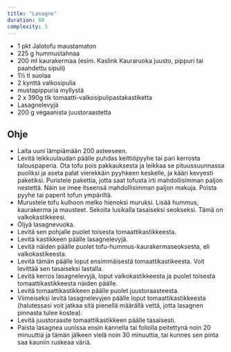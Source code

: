 ```yaml
---
title: "Lasagne"
duration: 60
complexity: 3
---
```


- 1 pkt Jalotofu maustamaton
- 225 g hummustahnaa
- 200 ml kaurakermaa (esim. Kaslink Kauraruoka juusto, pippuri tai paahdettu sipuli)
- 1½ tl suolaa
- 2 kynttä valkosipulia
- mustapippuria myllystä
- 2 x 390g tlk tomaatti-valkosipulipastakastiketta
- Lasagnelevyjä
- 200 g vegaanista juustoraastetta

## Ohje

- Laita uuni lämpiämään 200 asteeseen.
- Levitä leikkuulaudan päälle puhdas keittiöpyyhe tai pari kerrosta talouspaperia. Ota tofu pois pakkauksesta ja leikkaa se pituussuunnassa puoliksi ja aseta palat vierekkäin pyyhkeen keskelle, ja kääri kevyesti paketiksi. Puristele pakettia, jotta saat tofusta irti mahdollisimman paljon nestettä. Näin se imee itseensä mahdollisimman paljon makuja. Poista pyyhe tai paperit tofun ympäriltä.
- Murustele tofu kulhoon melko hienoksi muruksi. Lisää hummus, kaurakerma ja mausteet. Sekoita lusikalla tasaiseksi seokseksi. Tämä on valkokastikkeesi.
- Öljyä lasagnevuoka.
- Levitä sen pohjalle puolet toisesta tomaattikastikkeesta.
- Levitä kastikkeen päälle lasagnelevyjä.
- Levitä näiden päälle puolet tofu-hummus-kaurakermaseoksesta, eli valkokastikeesta.
- Levitä tämän päälle loput ensimmäisestä tomaattikastikeesta. Voit levittää sen tasaiseksi lastalla.
- Levitä kerros lasagnelevyjä, loput valkokastikkeesta ja puolet toisesta tomaattikastikkeesta näiden päälle.
- Levitä tomaattikastikkeen päälle puolet juustoraasteesta.
- Viimeiseksi levitä lasagnelevyjen päälle loput tomaattikastikkeesta (halutessasi voit jatkaa sitä pienellä määrällä vettä, jotta lasagnen pinnasta tulee kostea).
- Levitä juustoraaste tomaattikastikkeen päälle tasaisesti.
- Paista lasagnea uunissa ensin kannella tai foliolla peitettynä noin 20 minuuttia ja tämän jälkeen vielä noin 30 minuuttia, tai kunnes sen pinta saa kauniin ruskeaa väriä.
